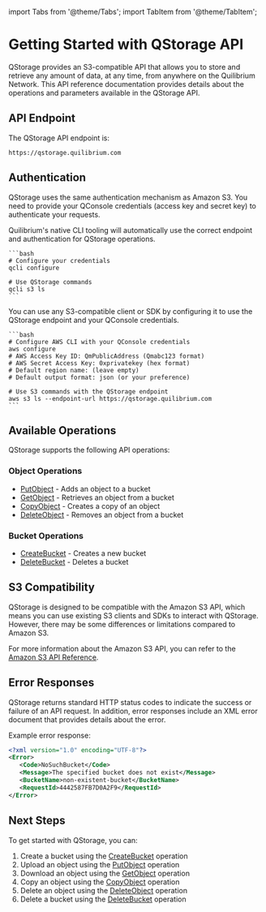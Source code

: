 import Tabs from '@theme/Tabs';
import TabItem from '@theme/TabItem';

# Getting Started with QStorage API

QStorage provides an S3-compatible API that allows you to store and retrieve any amount of data, at any time, from anywhere on the Quilibrium Network. This API reference documentation provides details about the operations and parameters available in the QStorage API.

## API Endpoint

The QStorage API endpoint is:

```
https://qstorage.quilibrium.com
```

## Authentication

QStorage uses the same authentication mechanism as Amazon S3. You need to provide your QConsole credentials (access key and secret key) to authenticate your requests.

<Tabs>
  <TabItem value="qcli" label="Using Q's CLI Tooling" default>
    Quilibrium's native CLI tooling will automatically use the correct endpoint and authentication for QStorage operations.
    
    ```bash
    # Configure your credentials
    qcli configure
    
    # Use QStorage commands
    qcli s3 ls
    ```
  </TabItem>
  <TabItem value="thirdparty" label="Using a Third-party S3-compatible CLI">
    You can use any S3-compatible client or SDK by configuring it to use the QStorage endpoint and your QConsole credentials.
    
    ```bash
    # Configure AWS CLI with your QConsole credentials
    aws configure
    # AWS Access Key ID: QmPublicAddress (Qmabc123 format)
    # AWS Secret Access Key: 0xprivatekey (hex format)
    # Default region name: (leave empty)
    # Default output format: json (or your preference)
    
    # Use S3 commands with the QStorage endpoint
    aws s3 ls --endpoint-url https://qstorage.quilibrium.com
    ```
  </TabItem>
</Tabs>

## Available Operations

QStorage supports the following API operations:

### Object Operations

* [PutObject](./02-put-object.md) - Adds an object to a bucket
* [GetObject](./03-get-object.md) - Retrieves an object from a bucket
* [CopyObject](./04-copy-object.md) - Creates a copy of an object
* [DeleteObject](./05-delete-object.md) - Removes an object from a bucket

### Bucket Operations

* [CreateBucket](./06-create-bucket.md) - Creates a new bucket
* [DeleteBucket](./07-delete-bucket.md) - Deletes a bucket

## S3 Compatibility

QStorage is designed to be compatible with the Amazon S3 API, which means you can use existing S3 clients and SDKs to interact with QStorage. However, there may be some differences or limitations compared to Amazon S3.

For more information about the Amazon S3 API, you can refer to the [Amazon S3 API Reference](https://docs.aws.amazon.com/AmazonS3/latest/API/Welcome.html).

## Error Responses

QStorage returns standard HTTP status codes to indicate the success or failure of an API request. In addition, error responses include an XML error document that provides details about the error.

Example error response:

```xml
<?xml version="1.0" encoding="UTF-8"?>
<Error>
   <Code>NoSuchBucket</Code>
   <Message>The specified bucket does not exist</Message>
   <BucketName>non-existent-bucket</BucketName>
   <RequestId>4442587FB7D0A2F9</RequestId>
</Error>
```

## Next Steps

To get started with QStorage, you can:

1. Create a bucket using the [CreateBucket](./06-create-bucket.md) operation
2. Upload an object using the [PutObject](./02-put-object.md) operation
3. Download an object using the [GetObject](./03-get-object.md) operation
4. Copy an object using the [CopyObject](./04-copy-object.md) operation
5. Delete an object using the [DeleteObject](./05-delete-object.md) operation
6. Delete a bucket using the [DeleteBucket](./07-delete-bucket.md) operation 